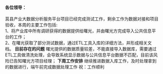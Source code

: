 #### 各位领导：
 莒县产业大数据分析服务平台项目已经完成测试工作，剩余工作为数据对接和项目验收，本周的主要工作包括:  
 1、将产业库中所有调研获得的数据提供给曙光，并由曙光方完成导入公共信息平台的工作；  
 2、在曙光获取了部分测试数据，通过ETL工具入库的详细方法，并形成相关文档。
 **目前存在的问题**
曙光提供的数据质量较差，不能直接导入数据库，需要通过ETL工具做清洗处理，会导致系统显示数据与公共信息平台数据不匹配，目前该风险已告知曙光方项目经理；
**下周工作安排**
继续推进数据入库工作，及时处理拿到的数据进行，端午前完成数据处理工作
祝：工作顺利